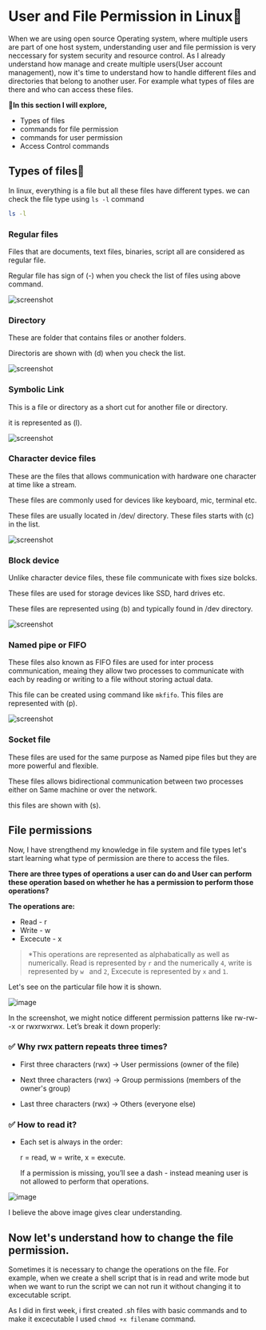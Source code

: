 # User and File Permission in Linux🐧

When we are using open source Operating system, where multiple users are part of one host system, understanding user and file permission is very neccessary for system security and resource control. 
As I already understand how manage and create multiple users(User account management), now it's time to understand how to handle different files and directories that belong to another user. For example what types of files are there and who can access these files.

**🔦In this section I will explore,**
* Types of files
* commands for file permission
* commands for user permission
* Access Control commands

## Types of files📂

In linux, everything is a file but all these files have different types. we can check the file type using `ls -l` command 

```bash
ls -l
```

### Regular files
Files that are documents, text files, binaries, script all are considered as regular file. 

Regular file has sign of (-) when you check the list of files using above command.

![screenshot](https://github.com/vrjbhvsr/linux_for_DevOps_Practice/blob/main/Week_2/screenshots/FTR.png)


### Directory
These are folder that contains files or another folders.

Directoris are shown with (d) when you check the list.


![screenshot](https://github.com/vrjbhvsr/linux_for_DevOps_Practice/blob/main/Week_2/screenshots/FT.png)

### Symbolic Link

This is a file or directory as a short cut for another file or directory.

it is represented as (l).

![screenshot](https://github.com/vrjbhvsr/linux_for_DevOps_Practice/blob/main/Week_2/screenshots/FTL.png)


### Character device files

These are the files that allows communication with hardware one character at time like a stream.

These files are commonly used for devices like keyboard, mic, terminal etc.

These files are usually located in /dev/ directory. These files starts with (c) in the list.

![screenshot](https://github.com/vrjbhvsr/linux_for_DevOps_Practice/blob/main/Week_2/screenshots/FTC.png)

### Block device

Unlike character device files, these file communicate with fixes size bolcks.

These files are used for storage devices like SSD, hard drives etc.

These files are represented using (b) and typically found in /dev directory.

![screenshot](https://github.com/vrjbhvsr/linux_for_DevOps_Practice/blob/main/Week_2/screenshots/FTB.png)

### Named pipe or FIFO

These files also known as FIFO files are used for inter process communication, meaing they allow two processes to communicate with each by reading or writing to a file without storing actual data.

This file can be created using command like `mkfifo`.
This files are represented with (p).

![screenshot](https://github.com/vrjbhvsr/linux_for_DevOps_Practice/blob/main/Week_2/screenshots/FTP.png)

### Socket file
These files are used for the same purpose as Named pipe files but they are more powerful and flexible. 

These files allows bidirectional communication between two processes either on Same machine or over the network.

this files are shown with (s).

## File permissions

Now, I have strengthend my knowledge in file system and file types let's start learning what type of permission are there to access the files.

**There are three types of operations a user can do and User can perform these operation based on whether he has a permission to perform those operations?**

**The operations are:**
* Read - r 
* Write - w
* Excecute - x

> *This operations are represented as alphabatically as well as numerically. Read is represented by `r` and the numerically `4`, write is represented by `w ` and `2`, Excecute is represented by `x` and `1`.

Let's see on the particular file how it is shown.

![image](https://github.com/vrjbhvsr/linux_for_DevOps_Practice/blob/main/Week_2/screenshots/ops.png)

In the screenshot, we might notice different permission patterns like rw-rw--x or rwxrwxrwx.
Let’s break it down properly:

### ✅ Why rwx pattern repeats three times?

* First three characters (rwx) → User permissions (owner of the file)

* Next three characters (rwx) → Group permissions (members of the owner's group)

* Last three characters (rwx) → Others (everyone else)

### ✅ How to read it?

* Each set is always in the order:
  
  r = read,
  w = write,
  x = execute.

  If a permission is missing, you’ll see a dash - instead meaning user is not allowed to perform that operations.


![image](https://github.com/vrjbhvsr/linux_for_DevOps_Practice/blob/main/Week_2/screenshots/permissions.jpg)

I believe the above image gives clear understanding.



## Now let's understand how to change the file permission.

Sometimes it is necessary to change the operations on the file. For example, when we create a shell script that is in read and write mode but when we want to run the script we can not run it without changing it to excecutable script.

As I did in first week, i first created .sh files with basic commands and to make it excecutable I used `chmod +x filename` command.



